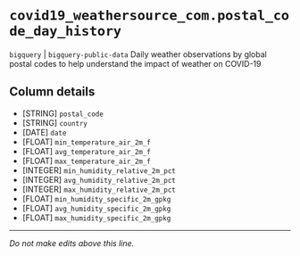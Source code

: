 # `covid19_weathersource_com.postal_code_day_history`
`bigquery` | `bigquery-public-data`
Daily weather observations by global postal codes to help understand the impact of weather on COVID-19

## Column details
* [STRING]    `postal_code`
* [STRING]    `country`
* [DATE]      `date`
* [FLOAT]     `min_temperature_air_2m_f`
* [FLOAT]     `avg_temperature_air_2m_f`
* [FLOAT]     `max_temperature_air_2m_f`
* [INTEGER]   `min_humidity_relative_2m_pct`
* [INTEGER]   `avg_humidity_relative_2m_pct`
* [INTEGER]   `max_humidity_relative_2m_pct`
* [FLOAT]     `min_humidity_specific_2m_gpkg`
* [FLOAT]     `avg_humidity_specific_2m_gpkg`
* [FLOAT]     `max_humidity_specific_2m_gpkg`

-------------------------------------------------------------------------------
*Do not make edits above this line.*

